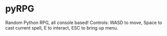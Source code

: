 # pyRPG
Random Python RPG, all console based!
Controls: WASD to move, Space to cast current spell, E to interact, ESC to bring up menu.
